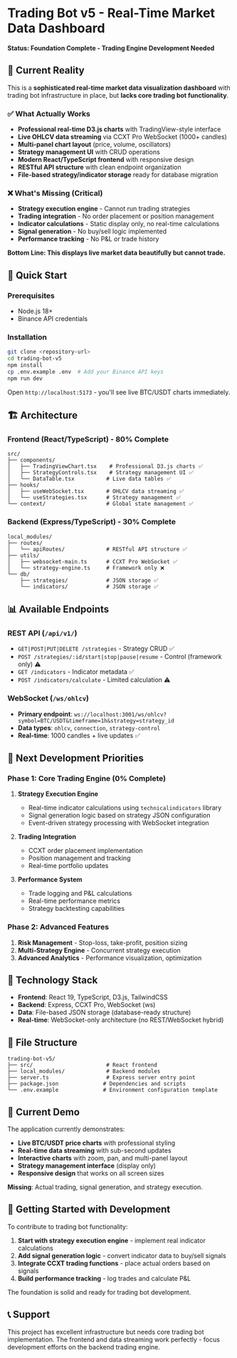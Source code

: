 # Trading Bot v5 - Real-Time Market Data Dashboard

**Status: Foundation Complete - Trading Engine Development Needed**

## 🚨 Current Reality

This is a **sophisticated real-time market data visualization dashboard** with trading bot infrastructure in place, but **lacks core trading bot functionality**.

### ✅ What Actually Works

- **Professional real-time D3.js charts** with TradingView-style interface
- **Live OHLCV data streaming** via CCXT Pro WebSocket (1000+ candles)
- **Multi-panel chart layout** (price, volume, oscillators)
- **Strategy management UI** with CRUD operations
- **Modern React/TypeScript frontend** with responsive design
- **RESTful API structure** with clean endpoint organization
- **File-based strategy/indicator storage** ready for database migration

### ❌ What's Missing (Critical)

- **Strategy execution engine** - Cannot run trading strategies
- **Trading integration** - No order placement or position management
- **Indicator calculations** - Static display only, no real-time calculations
- **Signal generation** - No buy/sell logic implemented
- **Performance tracking** - No P&L or trade history

**Bottom Line: This displays live market data beautifully but cannot trade.**

## 🚀 Quick Start

### Prerequisites

- Node.js 18+
- Binance API credentials

### Installation

```bash
git clone <repository-url>
cd trading-bot-v5
npm install
cp .env.example .env  # Add your Binance API keys
npm run dev
```

Open `http://localhost:5173` - you'll see live BTC/USDT charts immediately.

## 🏗️ Architecture

### Frontend (React/TypeScript) - 80% Complete

```
src/
├── components/
│   ├── TradingViewChart.tsx    # Professional D3.js charts ✅
│   ├── StrategyControls.tsx    # Strategy management UI ✅
│   └── DataTable.tsx          # Live data tables ✅
├── hooks/
│   ├── useWebSocket.tsx       # OHLCV data streaming ✅
│   └── useStrategies.tsx      # Strategy management ✅
└── context/                   # Global state management ✅
```

### Backend (Express/TypeScript) - 30% Complete

```
local_modules/
├── routes/
│   └── apiRoutes/             # RESTful API structure ✅
├── utils/
│   ├── websocket-main.ts      # CCXT Pro WebSocket ✅
│   └── strategy-engine.ts     # Framework only ❌
└── db/
    ├── strategies/            # JSON storage ✅
    └── indicators/            # JSON storage ✅
```

## 📊 Available Endpoints

### REST API (`/api/v1/`)

- `GET|POST|PUT|DELETE /strategies` - Strategy CRUD ✅
- `POST /strategies/:id/start|stop|pause|resume` - Control (framework only) ⚠️
- `GET /indicators` - Indicator metadata ✅
- `POST /indicators/calculate` - Limited calculation ⚠️

### WebSocket (`/ws/ohlcv`)

- **Primary endpoint**: `ws://localhost:3001/ws/ohlcv?symbol=BTC/USDT&timeframe=1h&strategy=strategy_id`
- **Data types**: `ohlcv`, `connection`, `strategy-control`
- **Real-time**: 1000 candles + live updates ✅

## 🎯 Next Development Priorities

### Phase 1: Core Trading Engine (0% Complete)

1. **Strategy Execution Engine**

   - Real-time indicator calculations using `technicalindicators` library
   - Signal generation logic based on strategy JSON configuration
   - Event-driven strategy processing with WebSocket integration

2. **Trading Integration**

   - CCXT order placement implementation
   - Position management and tracking
   - Real-time portfolio updates

3. **Performance System**
   - Trade logging and P&L calculations
   - Real-time performance metrics
   - Strategy backtesting capabilities

### Phase 2: Advanced Features

1. **Risk Management** - Stop-loss, take-profit, position sizing
2. **Multi-Strategy Engine** - Concurrent strategy execution
3. **Advanced Analytics** - Performance visualization, optimization

## 🔧 Technology Stack

- **Frontend**: React 19, TypeScript, D3.js, TailwindCSS
- **Backend**: Express, CCXT Pro, WebSocket (ws)
- **Data**: File-based JSON storage (database-ready structure)
- **Real-time**: WebSocket-only architecture (no REST/WebSocket hybrid)

## 📁 File Structure

```
trading-bot-v5/
├── src/                       # React frontend
├── local_modules/             # Backend modules
├── server.ts                  # Express server entry point
├── package.json              # Dependencies and scripts
└── .env.example              # Environment configuration template
```

## 🎥 Current Demo

The application currently demonstrates:

- **Live BTC/USDT price charts** with professional styling
- **Real-time data streaming** with sub-second updates
- **Interactive charts** with zoom, pan, and multi-panel layout
- **Strategy management interface** (display only)
- **Responsive design** that works on all screen sizes

**Missing**: Actual trading, signal generation, and strategy execution.

## 🚀 Getting Started with Development

To contribute to trading bot functionality:

1. **Start with strategy execution engine** - implement real indicator calculations
2. **Add signal generation logic** - convert indicator data to buy/sell signals
3. **Integrate CCXT trading functions** - place actual orders based on signals
4. **Build performance tracking** - log trades and calculate P&L

The foundation is solid and ready for trading bot development.

## 📞 Support

This project has excellent infrastructure but needs core trading bot implementation. The frontend and data streaming work perfectly - focus development efforts on the backend trading engine.
